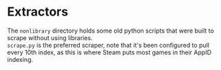 # Extractors  
The `nonlibrary` directory holds some old python scripts that were built to scrape without using libraries.  
`scrape.py` is the preferred scraper, note that it's been configured to pull every 10th index, as this is where Steam puts most games in their AppID indexing.  
